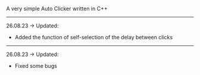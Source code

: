A very simple Auto Clicker written in C++

--------
26.08.23 ->
Updated:
  - Added the function of self-selection of the delay between clicks
--------
26.08.23 ->
Updated:
  - Fixed some bugs
